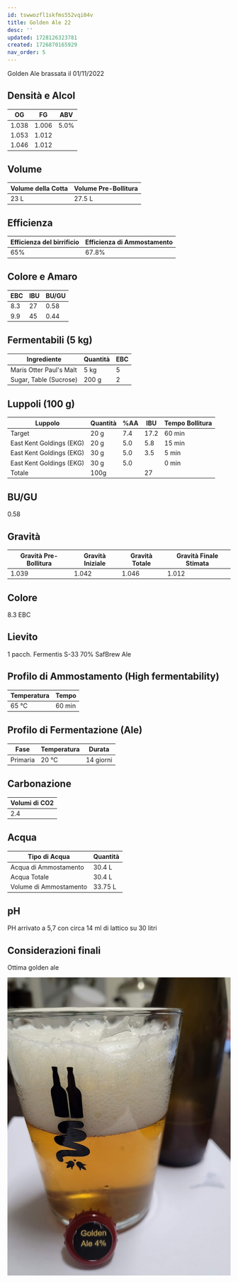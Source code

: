 ```yaml
---
id: tswwozfl1skfms552vqi04v
title: Golden Ale 22
desc: ''
updated: 1728126323781
created: 1726870165929
nav_order: 5
---
```

Golden Ale brassata il 01/11/2022

## Densità e Alcol

| OG    | FG    | ABV  |
| ----- | ----- | ---- |
| 1.038 | 1.006 | 5.0% |
| 1.053 | 1.012 |      |
| 1.046 | 1.012 |      |

## Volume

| Volume della Cotta | Volume Pre-Bollitura |
| ------------------ | -------------------- |
| 23 L               | 27.5 L               |

## Efficienza

| Efficienza del birrificio | Efficienza di Ammostamento |
| ------------------------- | -------------------------- |
| 65%                       | 67.8%                      |

## Colore e Amaro

| EBC | IBU | BU/GU |
| --- | --- | ----- |
| 8.3 | 27  | 0.58  |
| 9.9 | 45  | 0.44  |

## Fermentabili (5 kg)

| Ingrediente             | Quantità | EBC |
| ----------------------- | -------- | --- |
| Maris Otter Paul's Malt | 5 kg     | 5   |
| Sugar, Table (Sucrose)  | 200 g    | 2   |

## Luppoli (100 g)

| Luppolo                  | Quantità | %AA | IBU  | Tempo Bollitura |
| ------------------------ | -------- | --- | ---- | --------------- |
| Target                   | 20 g     | 7.4 | 17.2 | 60 min          |
| East Kent Goldings (EKG) | 20 g     | 5.0 | 5.8  | 15 min          |
| East Kent Goldings (EKG) | 30 g     | 5.0 | 3.5  | 5 min           |
| East Kent Goldings (EKG) | 30 g     | 5.0 |      | 0 min           |
| Totale                   | 100g     |     | 27   |                 |

## BU/GU

0.58

## Gravità

| Gravità Pre-Bollitura | Gravità Iniziale | Gravità Totale | Gravità Finale Stimata |
| --------------------- | ---------------- | -------------- | ---------------------- |
| 1.039                 | 1.042            | 1.046          | 1.012                  |

## Colore

8.3 EBC

## Lievito

1 pacch. Fermentis S-33 70% SafBrew Ale

## Profilo di Ammostamento (High fermentability)

| Temperatura | Tempo  |
| ----------- | ------ |
| 65 ℃        | 60 min |

## Profilo di Fermentazione (Ale)

| Fase     | Temperatura | Durata    |
| -------- | ----------- | --------- |
| Primaria | 20 ℃        | 14 giorni |

## Carbonazione

| Volumi di CO2 |
| ------------- |
| 2.4           |

## Acqua

| Tipo di Acqua          | Quantità |
| ---------------------- | -------- |
| Acqua di Ammostamento  | 30.4 L   |
| Acqua Totale           | 30.4 L   |
| Volume di Ammostamento | 33.75 L  |

## pH

PH arrivato a 5,7 con circa 14 ml di lattico su 30 litri

## Considerazioni finali

Ottima golden ale

![ga](./assets/images/2024-09-22-16-13-10.png)
